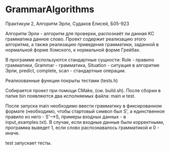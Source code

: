 # GrammarAlgorithms
Практикум 2, Алгоритм Эрли, Судаков Елисей, Б05-923

Алгоритм Эрли - алгоритм для проверки, распознаёт ли данная КС грамматика данное слово. Проект содержит реализацию этого алгоритма, а также реализацию приведения грамматики, заданной в нормальной форме Хомского, к нормальной форме Грейбах.

В программе используются стандартные сущности:
Rule - правило грамматики, Grammar - грамматика, Situation - ситуация в алгоритме Эрли, predict, complete, scan - стандартные операции.

Реализованные функции покрыты тестами (tests.h)

Собирается проект при помощи CMake, (см. build.sh).
После сборки в папке bin появляются два исполняемых файла: main и test.

После запуска main необходимо ввести грамматику в фиксированном формате (необходимо, чтобы стартовый символ был S', а единственное правило из него - S'-->S, примеры входных данных -
в input_examples.txt). В случае, если входные данные были корректными, программа выведет 1, если слово распознавалось грамматикой и 0 - иначе.

test запускает тесты.